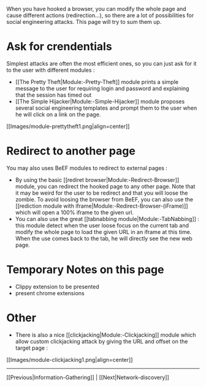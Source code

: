 When you have hooked a browser, you can modify the whole page and cause different actions (redirection...), so there are a lot of possibilities for social engineering attacks. This page will try to sum them up.

# Ask for crendentials

Simplest attacks are often the most efficient ones, so you can just ask for it to the user with different modules :

* [[The Pretty Theft|Module:-Pretty-Theft]] module prints a simple message to the user for requiring login and password and explaining that the session has timed out
* [[The Simple Hijacker|Module:-Simple-Hijacker]] module proposes several social engineering templates and prompt them to the user when he will click on a link on the page.

[[Images/module-prettytheft1.png|align=center]]

# Redirect to another page

You may also uses BeEF modules to redirect to external pages :

* By using the basic [[rediret browser|Module:-Redirect-Browser]] module, you can redirect the hooked page to any other page. Note that it may be weird for the user to be redirect and that you will loose the zombie. To avoid loosing the browser from BeEF, you can also use the [[rediction module with iframe|Module:-Redirect-Browser-(iFrame)]] which will open a 100% iframe to the given url.
* You can also use the great [[tabnabbing module|Module:-TabNabbing]] : this module detect when the user loose focus on the current tab and modify the whole page to load the given URL in an iframe at this time. When the use comes back to the tab, he will directly see the new web page.


# Temporary Notes on this page

* Clippy extension to be presented
* present chrome extensions

# Other

* There is also a nice [[clickjacking|Module:-Clickjacking]] module which allow custom clickjacking attack by giving the URL and  offset on the target page :

[[Images/module-clickjacking1.png|align=center]]

***
[[Previous|Information-Gathering]] | [[Next|Network-discovery]]